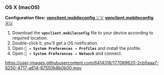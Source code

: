 ### OS X (macOS)

**Configuration files:**
[**vpnclient.mobileconfig** 🇱🇻](https://s.fuckrkn1.xyz/client-conf/0.0.2/vpnclient.mobileconfig)
[**vpnclient.mobileconfig** 🇷🇺](https://s.fuckrkn1.xyz/client-conf/0.0.2/ru-vpnclient.mobileconfig)


1. Download the **``vpnclient.mobileconfig``** file to your device according to required location.
2. Double-click it, you'll get a OS notification.
3. Open **`` → System Preferences → Profiles``** and install the profile.
4. Open **`` → System Preferences → Network``** and connect.



https://user-images.githubusercontent.com/6414316/177089620-2cb5aaa7-6250-4717-a614-67550b8b0b00.mov
